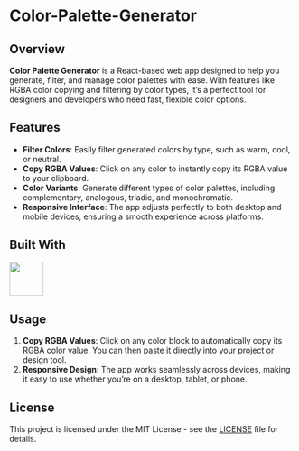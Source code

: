 # Color-Palette-Generator

## Overview

**Color Palette Generator** is a React-based web app designed to help you generate, filter, and manage color palettes with ease. With features like RGBA color copying and filtering by color types, it’s a perfect tool for designers and developers who need fast, flexible color options.

## Features

- **Filter Colors**: Easily filter generated colors by type, such as warm, cool, or neutral.
- **Copy RGBA Values**: Click on any color to instantly copy its RGBA value to your clipboard.
- **Color Variants**: Generate different types of color palettes, including complementary, analogous, triadic, and monochromatic.
- **Responsive Interface**: The app adjusts perfectly to both desktop and mobile devices, ensuring a smooth experience across platforms.

## Built With

<img src="https://upload.wikimedia.org/wikipedia/commons/a/a7/React-icon.svg" width="60" height="60" />

## Usage

1. **Copy RGBA Values**: Click on any color block to automatically copy its RGBA color value. You can then paste it directly into your project or design tool.
2. **Responsive Design**: The app works seamlessly across devices, making it easy to use whether you’re on a desktop, tablet, or phone.

## License

This project is licensed under the MIT License - see the [LICENSE](create-vite) file for details.
